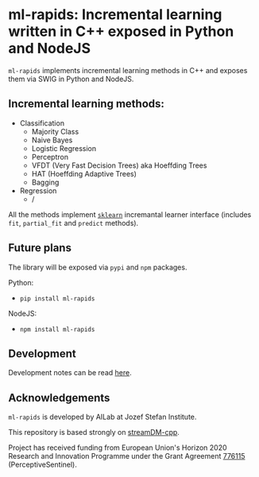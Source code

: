 # ml-rapids: Incremental learning written in C++ exposed in Python and NodeJS

`ml-rapids` implements incremental learning methods in C++ and exposes them via SWIG in Python and NodeJS.

## Incremental learning methods:

* Classification
    * Majority Class
    * Naive Bayes
    * Logistic Regression
    * Perceptron
    * VFDT (Very Fast Decision Trees) aka Hoeffding Trees
    * HAT (Hoeffding Adaptive Trees)
    * Bagging
* Regression
    * /

All the methods implement [`sklearn`](https://scikit-learn.org/) incremantal learner interface (includes `fit`, `partial_fit` and `predict` methods).


## Future plans
The library will be exposed via `pypi` and `npm` packages.

Python:

* `pip install ml-rapids`

NodeJS:

* `npm install ml-rapids`


## Development
Development notes can be read [here](./docs/DEV.md).

## Acknowledgements
`ml-rapids` is developed by AILab at Jozef Stefan Institute.

This repository is based strongly on [streamDM-cpp](https://github.com/huawei-noah/streamDM-Cpp).

Project has received funding from European Union's Horizon 2020 Research and Innovation Programme under the Grant Agreement [776115](http://www.perceptivesentinel.eu/) (PerceptiveSentinel).
